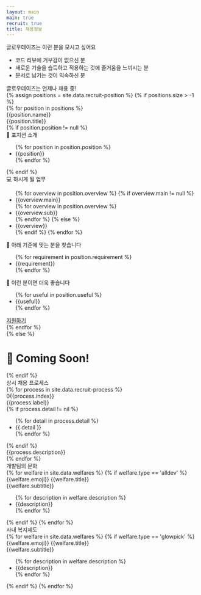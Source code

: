 ```yaml
---
layout: main
main: true
recruit: true
title: 채용정보
---
```


<div class="loading-animation">
    <div class="recruit">
        <div class="section want">
            <div class="title">글로우데이즈는 이런 분을 모시고 싶어요</div>
             <div class="content">
                <ul>
                    <li>코드 리뷰에 거부감이 없으신 분</li>
                    <li>새로운 기술을 습득하고 적용하는 것에 즐거움을 느끼시는 분</li>
                    <li>문서로 남기는 것이 익숙하신 분</li>
                </ul>
            </div>
        </div>
        <div class="section position">
            <div class="title">글로우데이즈는 언제나 채용 중!</div>
            <div class="content">
                {% assign positions = site.data.recruit-position %}
                {% if positions.size > -1 %}
                <div class="catalogue">
                    {% for position in positions %}
                    <div class="catalogue-item">
                        <div class="catalogue-title transition">
                            <div class="content-wrap">
                                <div class="name">{{position.name}}</div>
                                <div class="description">{{position.title}}</div>
                            </div>
                            <div class="icon"><div></div></div>
                        </div>
                        <div class="catalogue-body">
                            {% if position.position != null %}
                            <div class="item position">
                                <div class="title">👤 포지션 소개</div>
                                <ul class="position">
                                    {% for position in position.position %}
                                    <li>{{position}}</li>
                                    {% endfor %}
                                </ul>
                            </div>
                            {% endif %}
                            <div class="item overview">
                                <div class="title">💻 하시게 될 업무</div>
                                <ul class="overview">
                                    {% for overview in position.overview %}
                                    {% if overview.main != null %}
                                    <li>{{overview.main}}</li>
                                    {% for overview in position.overview %}
                                    <li class="sub">{{overview.sub}}</li>
                                    {% endfor %}
                                    {% else %}
                                    <li>{{overview}}</li>
                                    {% endif %}
                                    {% endfor %}
                                </ul>
                            </div>
                            <div class="item requirements">
                                <div class="title">🙋 아래 기준에 맞는 분을 찾습니다</div>
                                <ul class="requirement">
                                    {% for requirement in position.requirement %}
                                    <li>{{requirement}}</li>
                                    {% endfor %}
                                </ul>
                            </div>
                            <div class="item useful">
                                <div class="title">💪 이런 분이면 더욱 좋습니다</div>
                                <ul class="useful">
                                    {% for useful in position.useful %}
                                    <li>{{useful}}</li>
                                    {% endfor %}
                                </ul>
                            </div>
                            <div class="footer">
                                <div class="blank"></div>
                                <a href="{{position.url}}" class="button transition" target='_blank'>지원하기</a>
                            </div>
                        </div>
                    </div>
                    {% endfor %}
                </div>
                {% else %}
                    <div class="recruit-draft-message">
                        <h1>
                            &#x1F64B; Coming Soon!
                        </h1>
                    </div>
                {% endif %}
            </div>
        </div>
        <div class="section process">
            <div class="title">상시 채용 프로세스</div>
            <div class="content">
                <div class="list">
                    {% for process in site.data.recruit-process %}
                    <div class="process-item">
                        <div class="circle {% if process.detail != nil %}has-detail{% endif %}">
                            <div class="text-wrapper">
                                <div class="index">0{{process.index}}</div>
                                <div class="label">{{process.label}}</div>
                                {% if process.detail != nil %}
                                <ul class="detail">
                                    {% for detail in process.detail %}
                                    <li>{{ detail }}</li>                            
                                    {% endfor %}
                                </ul>
                                {% endif %}
                            </div>
                        </div>
                        <div class="description">
                            {{process.description}}
                        </div>
                    </div>
                    {% endfor %}
                </div>
            </div>
        </div>
        <div class="section welfare culture">
            <div class="title">개발팀의 문화</div>
            <div class="content">
                <div class="card-list">
                    {% for welfare in site.data.welfares %}
                    {% if welfare.type == 'alldev' %}
                    <div class="card">
                        <div class="title">
                            <span class="emoji">{{welfare.emoji}}</span>
                            {{welfare.title}}
                        </div>
                        <div class="subtitle">{{welfare.subtitle}}</div>
                        <div class="description">
                            <ul>
                                {% for description in welfare.description %}
                                <li class="item">{{description}}</li>
                                {% endfor %}
                            </ul>
                        </div>
                    </div>
                    {% endif %}
                    {% endfor %}   
                </div>  
            </div>
        </div>
        <div class="section welfare">
            <div class="title">사내 복지제도</div>
            <div class="content">
                <div class="card-list">
                    {% for welfare in site.data.welfares %}
                    {% if welfare.type == 'glowpick' %}
                    <div class="card">
                        <div class="title">
                            <span class="emoji">{{welfare.emoji}}</span>
                            {{welfare.title}}
                        </div>
                        <div class="subtitle">{{welfare.subtitle}}</div>
                        <div class="description">
                            <ul>
                                {% for description in welfare.description %}
                                <li class="item">{{description}}</li>
                                {% endfor %}
                            </ul>
                        </div>
                    </div>
                    {% endif %}
                    {% endfor %}   
                </div>  
            </div>
        </div>
    </div>
</div>

<script>
    $('.catalogue-title').click(function() {
        if ($(this).parent().hasClass('visible')) {
            $(this).parent().removeClass('visible');
        } else {
            $(this).parent().addClass('visible');
        }
    });
</script>
